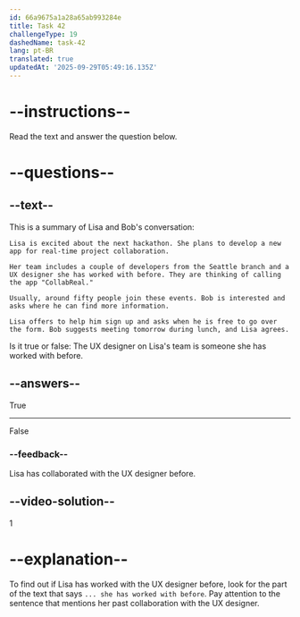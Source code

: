 ```yaml
---
id: 66a9675a1a28a65ab993284e
title: Task 42
challengeType: 19
dashedName: task-42
lang: pt-BR
translated: true
updatedAt: '2025-09-29T05:49:16.135Z'
---
```


<!-- READING -->

# --instructions--

Read the text and answer the question below.

# --questions--

## --text--

This is a summary of Lisa and Bob's conversation:

`Lisa is excited about the next hackathon. She plans to develop a new app for real-time project collaboration.`

`Her team includes a couple of developers from the Seattle branch and a UX designer she has worked with before. They are thinking of calling the app "CollabReal."`

`Usually, around fifty people join these events. Bob is interested and asks where he can find more information.`

`Lisa offers to help him sign up and asks when he is free to go over the form. Bob suggests meeting tomorrow during lunch, and Lisa agrees.`

Is it true or false: The UX designer on Lisa's team is someone she has worked with before.

## --answers--

True

---

False

### --feedback--

Lisa has collaborated with the UX designer before.

## --video-solution--

1

# --explanation--

To find out if Lisa has worked with the UX designer before, look for the part of the text that says `... she has worked with before`. Pay attention to the sentence that mentions her past collaboration with the UX designer.
